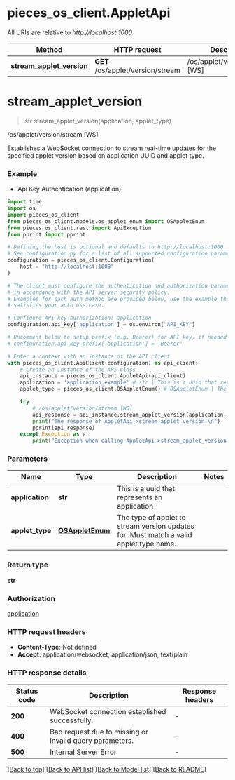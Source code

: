 # pieces_os_client.AppletApi

All URIs are relative to *http://localhost:1000*

Method | HTTP request | Description
------------- | ------------- | -------------
[**stream_applet_version**](AppletApi.md#stream_applet_version) | **GET** /os/applet/version/stream | /os/applet/version/stream [WS]


# **stream_applet_version**
> str stream_applet_version(application, applet_type)

/os/applet/version/stream [WS]

Establishes a WebSocket connection to stream real-time updates for the specified applet version based on application UUID and applet type.

### Example

* Api Key Authentication (application):
```python
import time
import os
import pieces_os_client
from pieces_os_client.models.os_applet_enum import OSAppletEnum
from pieces_os_client.rest import ApiException
from pprint import pprint

# Defining the host is optional and defaults to http://localhost:1000
# See configuration.py for a list of all supported configuration parameters.
configuration = pieces_os_client.Configuration(
    host = "http://localhost:1000"
)

# The client must configure the authentication and authorization parameters
# in accordance with the API server security policy.
# Examples for each auth method are provided below, use the example that
# satisfies your auth use case.

# Configure API key authorization: application
configuration.api_key['application'] = os.environ["API_KEY"]

# Uncomment below to setup prefix (e.g. Bearer) for API key, if needed
# configuration.api_key_prefix['application'] = 'Bearer'

# Enter a context with an instance of the API client
with pieces_os_client.ApiClient(configuration) as api_client:
    # Create an instance of the API class
    api_instance = pieces_os_client.AppletApi(api_client)
    application = 'application_example' # str | This is a uuid that represents an application
    applet_type = pieces_os_client.OSAppletEnum() # OSAppletEnum | The type of applet to stream version updates for. Must match a valid applet type name.

    try:
        # /os/applet/version/stream [WS]
        api_response = api_instance.stream_applet_version(application, applet_type)
        print("The response of AppletApi->stream_applet_version:\n")
        pprint(api_response)
    except Exception as e:
        print("Exception when calling AppletApi->stream_applet_version: %s\n" % e)
```



### Parameters

Name | Type | Description  | Notes
------------- | ------------- | ------------- | -------------
 **application** | **str**| This is a uuid that represents an application | 
 **applet_type** | [**OSAppletEnum**](.md)| The type of applet to stream version updates for. Must match a valid applet type name. | 

### Return type

**str**

### Authorization

[application](../README.md#application)

### HTTP request headers

 - **Content-Type**: Not defined
 - **Accept**: application/websocket, application/json, text/plain

### HTTP response details
| Status code | Description | Response headers |
|-------------|-------------|------------------|
**200** | WebSocket connection established successfully. |  -  |
**400** | Bad request due to missing or invalid query parameters. |  -  |
**500** | Internal Server Error |  -  |

[[Back to top]](#) [[Back to API list]](../README.md#documentation-for-api-endpoints) [[Back to Model list]](../README.md#documentation-for-models) [[Back to README]](../README.md)

